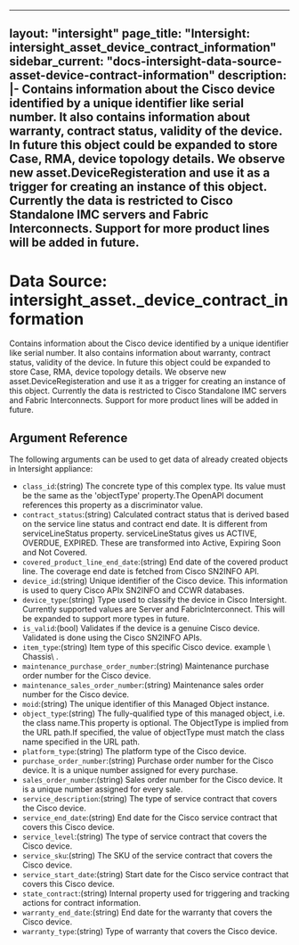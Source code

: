 
---
layout: "intersight"
page_title: "Intersight: intersight_asset_device_contract_information"
sidebar_current: "docs-intersight-data-source-asset-device-contract-information"
description: |-
Contains information about the Cisco device identified by a unique identifier like serial number. It also contains information about warranty, contract status, validity of the device. In future this object could be expanded to store Case, RMA, device topology details. We observe new asset.DeviceRegisteration and use it as a trigger for creating an instance of this object. Currently the data is restricted to Cisco Standalone IMC servers and Fabric Interconnects. Support for more product lines will be added in future.
---

# Data Source: intersight_asset._device_contract_information
Contains information about the Cisco device identified by a unique identifier like serial number. It also contains information about warranty, contract status, validity of the device. In future this object could be expanded to store Case, RMA, device topology details. We observe new asset.DeviceRegisteration and use it as a trigger for creating an instance of this object. Currently the data is restricted to Cisco Standalone IMC servers and Fabric Interconnects. Support for more product lines will be added in future.
## Argument Reference
The following arguments can be used to get data of already created objects in Intersight appliance:
* `class_id`:(string) The concrete type of this complex type. Its value must be the same as the 'objectType' property.The OpenAPI document references this property as a discriminator value. 
* `contract_status`:(string) Calculated contract status that is derived based on the service line status and contract end date. It is different from serviceLineStatus property. serviceLineStatus gives us ACTIVE, OVERDUE, EXPIRED. These are transformed into Active, Expiring Soon and Not Covered. 
* `covered_product_line_end_date`:(string) End date of the covered product line. The coverage end date is fetched from Cisco SN2INFO API. 
* `device_id`:(string) Unique identifier of the Cisco device. This information is used to query Cisco APIx SN2INFO and CCWR databases. 
* `device_type`:(string) Type used to classify the device in Cisco Intersight. Currently supported values are Server and FabricInterconnect. This will be expanded to support more types in future. 
* `is_valid`:(bool) Validates if the device is a genuine Cisco device. Validated is done using the Cisco SN2INFO APIs. 
* `item_type`:(string) Item type of this specific Cisco device. example \ Chassis\ . 
* `maintenance_purchase_order_number`:(string) Maintenance purchase order number for the Cisco device. 
* `maintenance_sales_order_number`:(string) Maintenance sales order number for the Cisco device. 
* `moid`:(string) The unique identifier of this Managed Object instance. 
* `object_type`:(string) The fully-qualified type of this managed object, i.e. the class name.This property is optional. The ObjectType is implied from the URL path.If specified, the value of objectType must match the class name specified in the URL path. 
* `platform_type`:(string) The platform type of the Cisco device. 
* `purchase_order_number`:(string) Purchase order number for the Cisco device. It is a unique number assigned for every purchase. 
* `sales_order_number`:(string) Sales order number for the Cisco device. It is a unique number assigned for every sale. 
* `service_description`:(string) The type of service contract that covers the Cisco device. 
* `service_end_date`:(string) End date for the Cisco service contract that covers this Cisco device. 
* `service_level`:(string) The type of service contract that covers the Cisco device. 
* `service_sku`:(string) The SKU of the service contract that covers the Cisco device. 
* `service_start_date`:(string) Start date for the Cisco service contract that covers this Cisco device. 
* `state_contract`:(string) Internal property used for triggering and tracking actions for contract information. 
* `warranty_end_date`:(string) End date for the warranty that covers the Cisco device. 
* `warranty_type`:(string) Type of warranty that covers the Cisco device. 
